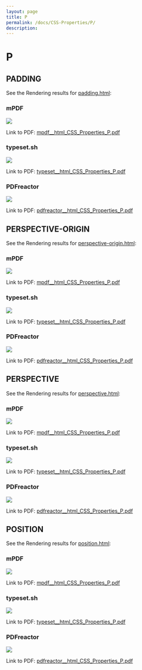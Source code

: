 ```yaml
---
layout: page
title: P
permalink: /docs/CSS-Properties/P/
description: 
---
```


# P



## PADDING

See the Rendering results for [padding.html](/html/CSS%20Properties/P/padding.html):

### mPDF
![](mpdf__html_CSS_Properties_P.png) 

Link to PDF: [mpdf__html_CSS_Properties_P.pdf](mpdf__html_CSS_Properties_P.pdf)

### typeset.sh
![](typeset__html_CSS_Properties_P.png) 

Link to PDF: [typeset__html_CSS_Properties_P.pdf](typeset__html_CSS_Properties_P.pdf)

### PDFreactor
![](pdfreactor__html_CSS_Properties_P.png) 

Link to PDF: [pdfreactor__html_CSS_Properties_P.pdf](pdfreactor__html_CSS_Properties_P.pdf)

## PERSPECTIVE-ORIGIN

See the Rendering results for [perspective-origin.html](/html/CSS%20Properties/P/perspective-origin.html):

### mPDF
![](mpdf__html_CSS_Properties_P.png) 

Link to PDF: [mpdf__html_CSS_Properties_P.pdf](mpdf__html_CSS_Properties_P.pdf)

### typeset.sh
![](typeset__html_CSS_Properties_P.png) 

Link to PDF: [typeset__html_CSS_Properties_P.pdf](typeset__html_CSS_Properties_P.pdf)

### PDFreactor
![](pdfreactor__html_CSS_Properties_P.png) 

Link to PDF: [pdfreactor__html_CSS_Properties_P.pdf](pdfreactor__html_CSS_Properties_P.pdf)

## PERSPECTIVE

See the Rendering results for [perspective.html](/html/CSS%20Properties/P/perspective.html):

### mPDF
![](mpdf__html_CSS_Properties_P.png) 

Link to PDF: [mpdf__html_CSS_Properties_P.pdf](mpdf__html_CSS_Properties_P.pdf)

### typeset.sh
![](typeset__html_CSS_Properties_P.png) 

Link to PDF: [typeset__html_CSS_Properties_P.pdf](typeset__html_CSS_Properties_P.pdf)

### PDFreactor
![](pdfreactor__html_CSS_Properties_P.png) 

Link to PDF: [pdfreactor__html_CSS_Properties_P.pdf](pdfreactor__html_CSS_Properties_P.pdf)

## POSITION

See the Rendering results for [position.html](/html/CSS%20Properties/P/position.html):

### mPDF
![](mpdf__html_CSS_Properties_P.png) 

Link to PDF: [mpdf__html_CSS_Properties_P.pdf](mpdf__html_CSS_Properties_P.pdf)

### typeset.sh
![](typeset__html_CSS_Properties_P.png) 

Link to PDF: [typeset__html_CSS_Properties_P.pdf](typeset__html_CSS_Properties_P.pdf)

### PDFreactor
![](pdfreactor__html_CSS_Properties_P.png) 

Link to PDF: [pdfreactor__html_CSS_Properties_P.pdf](pdfreactor__html_CSS_Properties_P.pdf)


